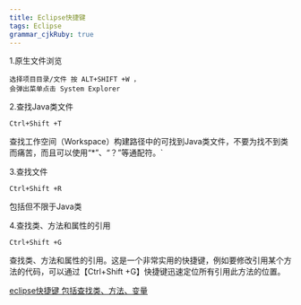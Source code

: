 ```yaml
---
title: Eclipse快捷键
tags: Eclipse
grammar_cjkRuby: true
---
```


1.原生文件浏览
```
选择项目目录/文件 按 ALT+SHIFT +W ，
会弹出菜单点击 System Explorer
```

2.查找Java类文件
```
Ctrl+Shift +T     
```
查找工作空间（Workspace）构建路径中的可找到Java类文件，不要为找不到类而痛苦，而且可以使用“*”、“？”等通配符。`
  
3.查找文件
```
Ctrl+Shift +R
```
包括但不限于Java类

4.查找类、方法和属性的引用
```
Ctrl+Shift +G
```

 查找类、方法和属性的引用。这是一个非常实用的快捷键，例如要修改引用某个方法的代码，可以通过【Ctrl+Shift +G】快捷键迅速定位所有引用此方法的位置。
 
 [eclipse快捷键 包括查找类、方法、变量](http://blog.csdn.net/chushoutaizhong/article/details/51997929)